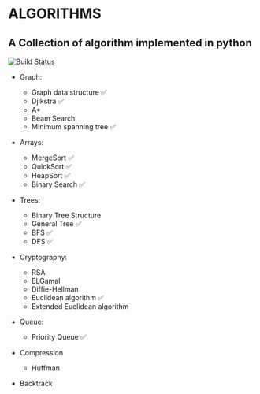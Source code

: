 # ALGORITHMS 

## A Collection of algorithm implemented in python

[![Build Status](https://travis-ci.com/MatteoFormentin/Algorithms.svg?branch=master)](https://travis-ci.com/MatteoFormentin/Algorithms)

* Graph:
  * Graph data structure ✅
  * Djikstra ✅
  * A*
  * Beam Search
  * Minimum spanning tree ✅

* Arrays:
  * MergeSort ✅
  * QuickSort  ✅
  * HeapSort   ✅
  * Binary Search ✅

* Trees:
  * Binary Tree Structure
  * General Tree ✅
  * BFS ✅
  * DFS ✅

* Cryptography:
  * RSA
  * ELGamal
  * Diffie-Hellman
  * Euclidean algorithm ✅
  * Extended Euclidean algorithm

* Queue:
  * Priority Queue ✅

* Compression
  * Huffman

* Backtrack
